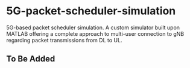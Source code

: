 # 5G-packet-scheduler-simulation
5G-based packet scheduler simulation. A custom simulator built upon MATLAB offering a complete approach to multi-user connection to gNB regarding packet transmissions from DL to UL.

## To Be Added
